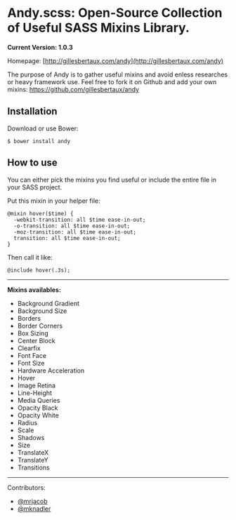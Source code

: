 # Andy.scss: Open-Source Collection of Useful SASS Mixins Library.

**Current Version: 1.0.3** 

Homepage: [http://gillesbertaux.com/andy](http://gillesbertaux.com/andy)
 
The purpose of Andy is to gather useful mixins and avoid enless researches or heavy framework use. Feel free to fork it on Github and add your own mixins: https://github.com/gillesbertaux/andy


## Installation

Download or use Bower:

```
$ bower install andy
```

## How to use

You can either pick the mixins you find useful or include the entire file in your SASS project.

Put this mixin in your helper file:

```
@mixin hover($time) {
  -webkit-transition: all $time ease-in-out;
  -o-transition: all $time ease-in-out;
  -moz-transition: all $time ease-in-out;
  transition: all $time ease-in-out;
}
```
Then call it like:

```
@include hover(.3s);
```

--------

**Mixins availables:**
- Background Gradient
- Background Size
- Borders
- Border Corners
- Box Sizing
- Center Block
- Clearfix
- Font Face
- Font Size
- Hardware Acceleration
- Hover
- Image Retina
- Line-Height
- Media Queries
- Opacity Black
- Opacity White
- Radius
- Scale
- Shadows
- Size
- TranslateX
- TranslateY
- Transitions

--------

Contributors:
- [@mrjacob](https://github.com/mrjacob)
- [@mknadler](https://github.com/mknadler)